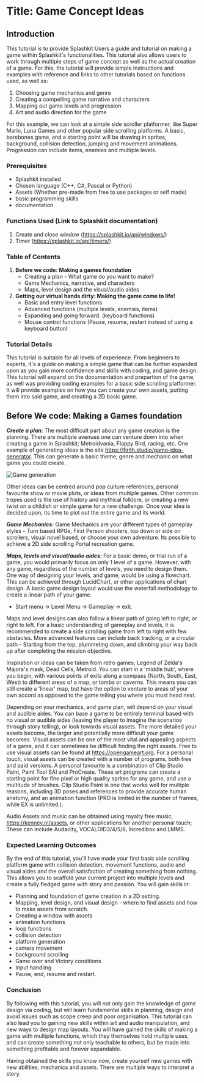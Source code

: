 # Title: Game Concept Ideas

## Introduction

This tutorial is to provide Splashkit Users a guide and tutorial on making a game within Splashkit's
functionalities. This tutorial also allows users to work through multiple steps of game concept as
well as the actual creation of a game. For this, the tutorial will provide simple instructions and
examples with reference and links to other tutorials based on functions used, as well as:

1. Choosing game mechanics and genre
2. Creating a compelling game narrative and characters
3. Mapping out game levels and progression
4. Art and audio direction for the game

For this example, we can look at a simple side scroller platformer, like Super Mario, Luna Games and
other popular side scrolling platforms. A basic, barebones game, and a starting point will be
drawing in sprites, background, collision detection, jumping and movement animations. Progression
can include items, enemies and multiple levels.

### Prerequisites

- Splashkit installed
- Chosen language (C++, C#, Pascal or Python)
- Assets (Whether pre-made from free to use packages or self made)
- basic programming skills
- documentation

### Functions Used (Link to Splashkit documentation)

1. Create and close window (<https://splashkit.io/api/windows/>)
1. Timer (<https://splashkit.io/api/timers/>)

### Table of Contents

1. **Before we code: Making a games foundation**
   - Creating a plan - What game do you want to make?
   - Game Mechanics, narrative, and characters
   - Maps, level design and the visual/audio aides
1. **Getting our virtual hands dirty: Making the game come to life!**
   - Basic and entry level functions
   - Advanced functions (multiple levels, enemies, items)
   - Expanding and going forward. (keyboard functions)
   - Mouse control functions (Pause, resume, restart instead of using a keyboard button)

### Tutorial Details

This tutorial is suitable for all levels of experience. From beginners to experts, it's a guide on
making a simple game that can be further expanded upon as you gain more confidence and skills with
coding, and game design. This tutorial will expand on the documentation and prepartion of the game,
as well was providing coding examples for a basic side scrolling platformer. It will provide
examples on how you can create your own assets, putting them into said game, and creating a 2D basic
game.

## Before We code: Making a Games foundation

**_Create a plan_**: The most difficult part about any game creation is the planning. There are
multiple avenues one can venture down into when creating a game in Splashkit; Metroidvania, Flappy
Bird, racing, etc. One example of generating ideas is the site
<https://firith.studio/game-idea-generator>. This can generate a basic theme, genre and mechanic on
what game you could create.

![Game generation](/https://www.flickr.com/photos/198993917@N08/53111581748/in/dateposted-public/)

Other ideas can be centred around pop culture references, personal favourite show or movie plots, or
ideas from multiple games. Other common tropes used is the use of history and mythical folklore, or
creating a new twist on a childish or simple game for a new challenge. Once your idea is decided
upon, its time to plot out the entire game and its world.

**_Game Mechanics:_** Game Mechanics are your different types of gameplay styles - Turn based RPGs,
First Person shooters, top down or side on scrollers, visual novel based, or choose your own
adventure. Its possible to achieve a 2D side scrolling Portal recreation game.

**_Maps, levels and visual/audio aides:_** For a basic demo, or trial run of a game, you would
primarily focus on only 1 level of a game. However, with any game, regardless of the number of
levels, you need to design them. One way of designing your levels, and game, would be using a
flowchart. This can be achieved through LucidChart, or other applications of chart design. A basic
game design layout would use the waterfall methodology to create a linear path of your game.

- Start menu -> Level Menu -> Gameplay -> exit.

Maps and level designs can also follow a linear path of going left to right, or right to left. For a
basic understanding of gameplay and levels, it is recommended to create a side scrolling game from
left to right with few obstacles. More advanced features can include back tracking, or a circular
path - Starting from the top, plummeting down, and climbing your way back up after completing the
mission objective.

Inspiration or ideas can be taken from retro games; Legend of Zelda's Majora's mask, Dead Cells,
Metroid. You can start in a 'middle hub', where you begin, with various points of exits along a
compass (North, South, East, West) to different areas of a map, or tombs or caverns. This means you
can still create a 'linear' map, but have the option to venture to areas of your own accord as
opposed to the game telling you where you must head next.

Depending on your mechanics, and game plan, will depend on your visual and audible aides. You can
base a game to be entirely terminal based with no visual or audible aides (leaving the player to
imagine the scenarios through story telling), or look towards visual assets. The more detailed your
assets become, the larger and potentially more difficult your game becomes. Visual assets can be one
of the most vital and appealing aspects of a game, and it can sometimes be difficult finding the
right assets. Free to use visual assets can be found at <https://opengameart.org>. For a personal
touch, visual assets can be created with a number of programs, both free and paid versions. A
personal favourite is a combination of Clip Studio Paint, Paint Tool SAI and ProCreate. These art
programs can create a starting point for fine pixel or high quality sprites for any game, and use a
multitude of brushes. Clip Studio Paint is one that works well for multiple reasons, including 3D
poses and references to provide accurate human anatomy, and an animation function (PRO is limited in
the number of frames, while EX is unlimited.).

Audio Assets and music can be obtained using royalty free music, <https://kenney.nl/assets>, or
other applications for another personal touch; These can include Audacity, VOCALOID3/4/5/6,
Incredibox and LMMS.

### Expected Learning Outcomes

By the end of this tutorial, you'll have made your first basic side scrolling platform game with
collision detection, movement functions, audio and visual aides and the overall satisfaction of
creating something from nothing. This allows you to scaffold your current project into multiple
levels and create a fully fledged game with story and passion. You will gain skills in:

- Planning and foundation of game creation in a 2D setting.
- Mapping, level design, and visual design - where to find assets and how to make assets from
  scratch.
- Creating a window with assets
- animation functions
- loop functions
- collision detection
- platform generation
- camera movement
- background scrolling
- Game over and Victory conditions
- Input handling
- Pause, end, resume and restart.

### Conclusion

By following with this tutorial, you will not only gain the knowledge of game design via coding, but
will learn fundamental skills in planning, design and avoid issues such as scope creep and poor
organisation. This tutorial can also lead you to gaining new skills within art and audio
manipulation, and new ways to design map layouts. You will have gained the skills of making a game
with multiple functions, which they themselves hold multiple uses, and can create something not only
teachable to others, but be made into something profitable and forever expandable.

Having obtained the skills you know now, create yourself new games with new abilities, mechanics and
assets. There are multiple ways to interpret a story.
